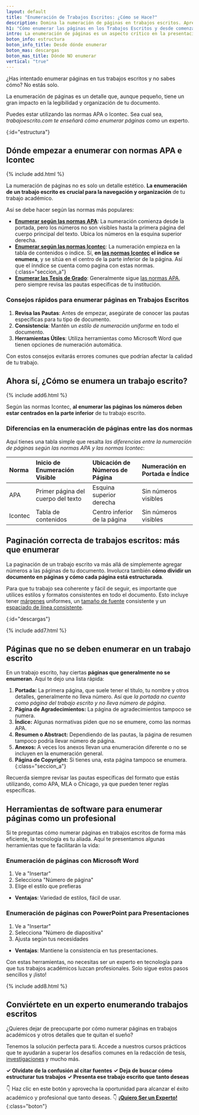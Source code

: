 ```yaml
---
layout: default
title: "Enumeración de Trabajos Escritos: ¿Cómo se Hace?"
description: Domina la numeración de páginas en trabajos escritos. Aprende desde donde se enumera un trabajo escrito, dónde no y cómo se hace correctamente
h1: "Cómo enumerar las páginas en los Trabajos Escritos y desde comenzar a enumerar"
intro: La enumeración de páginas es un aspecto crítico en la presentación de trabajos escritos. Puede parecer simple, pero es vital para la legibilidad y la correcta organización de tu documento.
boton_info: estructura
boton_info_title: Desde dónde enumerar
boton_mas: descargas
boton_mas_title: Dónde NO enumerar
vertical: "true"
---
```

¿Has intentado enumerar páginas en tus trabajos escritos y no sabes cómo? No estás solo.

La enumeración de páginas es un detalle que, aunque pequeño, tiene un gran impacto en la legibilidad y organización de tu documento.

Puedes estar utilizando las normas APA o Icontec. Sea cual sea, *trabajoescrito.com te enseñará cómo enumerar páginas* como un experto.
<!-- Anclaje para que la barra fijada no cubra el siguiente subtítulo -->
{:id="estructura"}

## Dónde empezar a enumerar con normas APA e Icontec

{% include add.html %}

La numeración de páginas no es solo un detalle estético. **La enumeración de un trabajo escrito es crucial para la navegación y organización** de tu trabajo académico.

Así se debe hacer según las normas más populares:

- [**Enumerar según las normas APA**]({{'normas-apa/numeracion-normas-apa'|relative_url}}): La numeración comienza desde la portada, pero los números no son visibles hasta la primera página del cuerpo principal del texto. Ubica los números en la esquina superior derecha.
- [**Enumerar según las normas Icontec**]({{'normas-icontec/numeracion-normas-icontec'|relative_url}}): La numeración empieza en la tabla de contenidos o índice. Sí, **en [las normas Icontec]({{'normas-icontec'|relative_url}} "Las normas Icontec") el índice se enumera**, y se sitúa en el centro de la parte inferior de la página. Así que el ínndice se cuenta como pagina con estas normas.
{:class="seccion_a"}
- [**Enumerar las Tesis de Grado**]({{'tesis-normas-apa'|relative_url}}): Generalmente sigue [las normas APA]({{'normas-apa'|relative_url}} "Las normas APA"), pero siempre revisa las pautas específicas de tu institución.

### Consejos rápidos para enumerar páginas en Trabajos Escritos

1. **Revisa las Pautas**: Antes de empezar, asegúrate de conocer las pautas específicas para tu tipo de documento.
2. **Consistencia**: Mantén un *estilo de numeración uniforme* en todo el documento.
3. **Herramientas Útiles**: Utiliza herramientas como Microsoft Word que tienen opciones de numeración automática.

Con estos consejos evitarás errores comunes que podrían afectar la calidad de tu trabajo.

## Ahora sí, ¿Cómo se enumera un trabajo escrito?

{% include add6.html %}

Según las normas Icontec, **al enumerar las páginas los números deben estar centrados en la parte inferior** de tu trabajo escrito.

### Diferencias en la enumeración de páginas entre las dos normas

Aquí tienes una tabla simple que resalta *las diferencias entre la numeración de páginas según las normas APA y las normas Icontec*:

| Norma   | Inicio de Enumeración Visible       | Ubicación de Números de Página | Numeración en Portada e Índice |
| :------ | :--------------------------------- | :----------------------------- | :----------------------------- |
| APA     | Primer página del cuerpo del texto | Esquina superior derecha       | Sin números visibles           |
| Icontec | Tabla de contenidos                | Centro inferior de la página   | Sin números visibles           |

## Paginación correcta de trabajos escritos: más que enumerar

La paginación de un trabajo escrito va más allá de simplemente agregar números a las páginas de tu documento. Involucra también **cómo dividir un documento en páginas y cómo cada página está estructurada**.

Para que tu trabajo sea coherente y fácil de seguir, es importante que utilices estilos y formatos consistentes en todo el documento. Esto incluye tener [márgenes]({{'margenes-trabajo-escrito'|relative_url}} "Márgenes") uniformes, un [tamaño de fuente]({{'textos-y-fuentes-trabajo-escrito'|relative_url}} "Letras y fuentes") consistente y un [espaciado de línea consistente]({{'interlineado-trabajo-escrito'|relative_url}}).
<!-- Anclaje para que la barra fijada no cubra el siguiente subtítulo -->
{:id="descargas"}

{% include add7.html %}

## Páginas que no se deben enumerar en un trabajo escrito

En un trabajo escrito, hay ciertas **páginas que generalmente no se enumeran**. Aquí te dejo una lista rápida:

1. **Portada:** La primera página, que suele tener el título, tu nombre y otros detalles, generalmente no lleva número. Así que *la portada no cuenta como página del trabajo escrito y no lleva número de página*.
2. **Página de Agradecimientos:** La página de agradecimientos tampoco se numera.
3. **Índice:** Algunas normativas piden que no se enumere, como las normas APA.
4. **Resumen o Abstract:** Dependiendo de las pautas, la página de resumen tampoco podría llevar número de página.
5. **Anexos:** A veces los anexos llevan una enumeración diferente o no se incluyen en la enumeración general.
6. **Página de Copyright:** Si tienes una, esta página tampoco se enumera.
{:class="seccion_a"}

Recuerda siempre revisar las pautas específicas del formato que estás utilizando, como APA, MLA o Chicago, ya que pueden tener reglas específicas.

## Herramientas de software para enumerar páginas como un profesional

Si te preguntas cómo numerar páginas en trabajos escritos de forma más eficiente, la tecnología es tu aliada. Aquí te presentamos algunas herramientas que te facilitarán la vida:

### Enumeración de páginas con Microsoft Word

  1. Ve a "Insertar"
  2. Selecciona "Número de página"
  3. Elige el estilo que prefieras
  - **Ventajas**: Variedad de estilos, fácil de usar.

### Enumeración de páginas con PowerPoint para Presentaciones

  1. Ve a "Insertar"
  2. Selecciona "Número de diapositiva"
  3. Ajusta según tus necesidades
  - **Ventajas**: Mantiene la consistencia en tus presentaciones.

Con estas herramientas, no necesitas ser un experto en tecnología para que tus trabajos académicos luzcan profesionales. Solo sigue estos pasos sencillos y ¡listo!

{% include add8.html %}

## Conviértete en un experto enumerando trabajos escritos

¿Quieres dejar de preocuparte por cómo numerar páginas en trabajos académicos y otros detalles que te quitan el sueño?

Tenemos la solución perfecta para ti. Accede a nuestros cursos prácticos que te ayudarán a superar los desafíos comunes en la redacción de tesis, [investigaciones]({{'investigacion-con-normas-apa-icontec'|relative_url}}) y mucho más.

**✓ Olvídate de la confusión al citar fuentes**
**✓ Deja de buscar cómo estructurar tus trabajos**
**✓ Presenta ese trabajo escrito que tanto deseas**

👇 Haz clic en este botón y aprovecha la oportunidad para alcanzar el éxito académico y profesional que tanto deseas. 👇 
[**¡Quiero Ser un Experto!**]({{'cursos-de-trabajos-escritos'|relative_url}}){:class="boton"}
